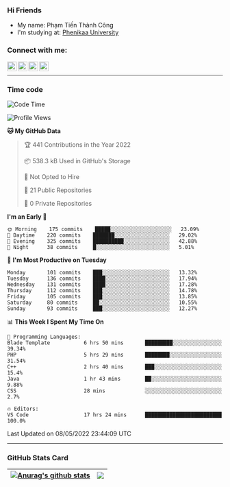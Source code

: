 ### Hi Friends

- My name: Phạm Tiến Thành Công
- I'm studying at: [Phenikaa University]


### Connect with me:
[<img align="left" alt="PhamTienThanhCong | Facebook" width="22px" src="https://upload.wikimedia.org/wikipedia/commons/thumb/1/16/Facebook-icon-1.png/640px-Facebook-icon-1.png" />][facebook]
[<img align="left" alt="PhamTienThanhCong | Zalo" width="22px" src="https://www.anphatpc.com.vn/template/anphat_2020v2/images/icon-zalo.jpg" />][zalo]
[<img align="left" alt="PhamTienThanhCong | LinkedIn" width="22px" src="https://cdn3.iconfinder.com/data/icons/inficons/512/linkedin.png" />][linkedin]
[<img align="left" alt="PhamTienThanhCong | tiktok" width="22px" src="https://cdn.worldvectorlogo.com/logos/tiktok-logo.svg" />][tiktok]

<br />

---

### Time code

<!--START_SECTION:waka-->
![Code Time](http://img.shields.io/badge/Code%20Time-313%20hrs%2032%20mins-blue)

![Profile Views](http://img.shields.io/badge/Profile%20Views-95-blue)

**🐱 My GitHub Data** 

> 🏆 441 Contributions in the Year 2022
 > 
> 📦 538.3 kB Used in GitHub's Storage 
 > 
> 🚫 Not Opted to Hire
 > 
> 📜 21 Public Repositories 
 > 
> 🔑 0 Private Repositories  
 > 
**I'm an Early 🐤** 

```text
🌞 Morning    175 commits    █████░░░░░░░░░░░░░░░░░░░░   23.09% 
🌆 Daytime    220 commits    ███████░░░░░░░░░░░░░░░░░░   29.02% 
🌃 Evening    325 commits    ██████████░░░░░░░░░░░░░░░   42.88% 
🌙 Night      38 commits     █░░░░░░░░░░░░░░░░░░░░░░░░   5.01%

```
📅 **I'm Most Productive on Tuesday** 

```text
Monday       101 commits    ███░░░░░░░░░░░░░░░░░░░░░░   13.32% 
Tuesday      136 commits    ████░░░░░░░░░░░░░░░░░░░░░   17.94% 
Wednesday    131 commits    ████░░░░░░░░░░░░░░░░░░░░░   17.28% 
Thursday     112 commits    ███░░░░░░░░░░░░░░░░░░░░░░   14.78% 
Friday       105 commits    ███░░░░░░░░░░░░░░░░░░░░░░   13.85% 
Saturday     80 commits     ██░░░░░░░░░░░░░░░░░░░░░░░   10.55% 
Sunday       93 commits     ███░░░░░░░░░░░░░░░░░░░░░░   12.27%

```


📊 **This Week I Spent My Time On** 

```text
💬 Programming Languages: 
Blade Template           6 hrs 50 mins       █████████░░░░░░░░░░░░░░░░   39.34% 
PHP                      5 hrs 29 mins       ████████░░░░░░░░░░░░░░░░░   31.54% 
C++                      2 hrs 40 mins       ███░░░░░░░░░░░░░░░░░░░░░░   15.4% 
Java                     1 hr 43 mins        ██░░░░░░░░░░░░░░░░░░░░░░░   9.88% 
CSS                      28 mins             ░░░░░░░░░░░░░░░░░░░░░░░░░   2.7%

🔥 Editors: 
VS Code                  17 hrs 24 mins      █████████████████████████   100.0%

```


 Last Updated on 08/05/2022 23:44:09 UTC
<!--END_SECTION:waka-->

---

### GitHub Stats Card

| <a href="https://github.com/phamtienthanhcong"><img align="center" src="https://github-readme-stats.vercel.app/api?username=PhamTienThanhCong&show_icons=true&include_all_commits=true&theme=buefy&hide_border=true&theme=ocean_dark" alt="Anurag's github stats" /></a> | <a href="https://github.com/phamtienthanhcong"><img align="center" src="https://github-readme-stats.vercel.app/api/top-langs/?username=PhamTienThanhCong&layout=compact&theme=buefy&hide_border=true&theme=ocean_dark" /></a> |
| ------------- | ------------- |

[Phenikaa University]: https://phenikaa-uni.edu.vn/vi
[facebook]: https://www.facebook.com/phamtienthanhcong
[linkedin]: https://linkedin.com/in/phamtienthanhcong
[zalo]: https://zalo.me/0396396332
[tiktok]: https://www.tiktok.com/@phamtienthanhcong
[web]: https://github.com/PhamTienThanhCong/web_dev
[min project]: https://github.com/PhamTienThanhCong/Project-Of-Web
[c and cpp]: https://github.com/PhamTienThanhCong/Code_C_and_Cpro
[python]: https://github.com/PhamTienThanhCong/Python_beginer
